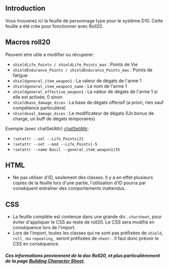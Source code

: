 ## Introduction
Vous trouverez ici la feuille de personnage type pour le système D10. Cette feuille a été crée pour fonctionner avec Roll20.

## Macros roll20
Peuvent etre utile a modifier ou récuperer:
 - ```shieldLife_Points / shieldLife_Points_max``` : Points de Vie
 - ```shieldEndurance_Points / shieldEndurance_Points_max``` : Points de fatigue
 - ```shieldgeneral_item_weapon1``` : La valeur de dégats de l'arme 1
 - ```shieldgeneral_item_weapon1_name``` : Le nom de l'arme 1
 - ```shieldgeneral_effective_weapon1``` : La valeur de dégats de l'arme 1 si elle est activée; 0 sinon
 - ```shieldbase_damage_dices``` : La base de dégats offensif (a priori, rien sauf compétence particulière)
 - ```shieldexal_damage_dices``` : Le modificateur de dégats (Un bonus de charge, un buff de dégats temporaires)

Exemple (avec chatSetAttr) [chatSetAttr](https://github.com/Roll20/roll20-api-scripts/blob/master/ChatSetAttr/README.md):
 - ```!setattr --sel --Life_Points|21```
 - ```!setattr --set --mod --Life_Points|-5```
 - ```!setattr --name Basil --general_item_weapon1|55```

## HTML
 - Ne pas utiliser d'ID, seulement des classes. Il y a en effet
   plusieurs copies de la feuille lors d'une partie, l'utilisation d'ID
   pourra par conséquent entraîner des comportements inattendus.

## CSS
 - La feuille complète est contenue dans une grande div
   ```.charsheet```, pour éviter d'appliquer le CSS au reste de roll20.
   Le CSS sera modifié en conséquence lors de l'import.
 - Lors de
   l'import, toutes les classes qui ne sont pas préfixées de
   ```shield```, ```roll_``` ou ```repeating_``` seront préfixées de
   ```sheet-```. Il faut donc prévoir le CSS en conséquence.

##### Ces informations proviennent de la doc Roll20, et plus particulièrement de la page [Building Character Sheet](https://wiki.roll20.net/Building_Character_Sheets).
